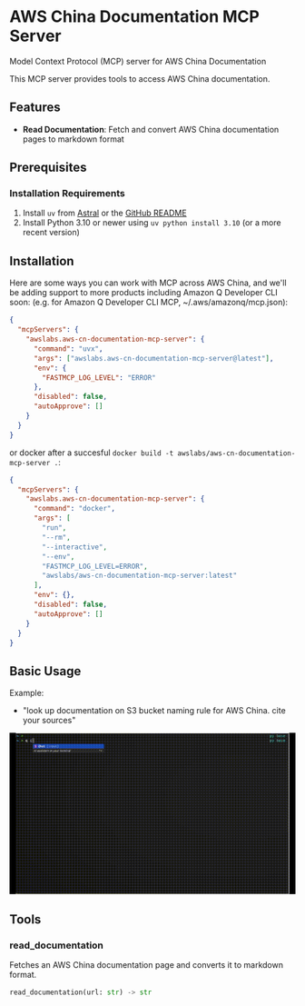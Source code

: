 # AWS China Documentation MCP Server

Model Context Protocol (MCP) server for AWS China Documentation

This MCP server provides tools to access AWS China documentation.

## Features

- **Read Documentation**: Fetch and convert AWS China documentation pages to markdown format

## Prerequisites

### Installation Requirements

1. Install `uv` from [Astral](https://docs.astral.sh/uv/getting-started/installation/) or the [GitHub README](https://github.com/astral-sh/uv#installation)
2. Install Python 3.10 or newer using `uv python install 3.10` (or a more recent version)

## Installation

Here are some ways you can work with MCP across AWS China, and we'll be adding support to more products including Amazon Q Developer CLI soon: (e.g. for Amazon Q Developer CLI MCP, ~/.aws/amazonq/mcp.json):

```json
{
  "mcpServers": {
    "awslabs.aws-cn-documentation-mcp-server": {
      "command": "uvx",
      "args": ["awslabs.aws-cn-documentation-mcp-server@latest"],
      "env": {
        "FASTMCP_LOG_LEVEL": "ERROR"
      },
      "disabled": false,
      "autoApprove": []
    }
  }
}
```

or docker after a succesful `docker build -t awslabs/aws-cn-documentation-mcp-server .`:

```json
{
  "mcpServers": {
    "awslabs.aws-cn-documentation-mcp-server": {
      "command": "docker",
      "args": [
        "run",
        "--rm",
        "--interactive",
        "--env",
        "FASTMCP_LOG_LEVEL=ERROR",
        "awslabs/aws-cn-documentation-mcp-server:latest"
      ],
      "env": {},
      "disabled": false,
      "autoApprove": []
    }
  }
}
```

## Basic Usage

Example:

- "look up documentation on S3 bucket naming rule for AWS China. cite your sources"

![AWS China Documentation MCP Demo](https://github.com/awslabs/mcp/blob/main/src/aws-cn-documentation-mcp-server/basic-usage.gif?raw=true)

## Tools

### read_documentation

Fetches an AWS China documentation page and converts it to markdown format.

```python
read_documentation(url: str) -> str
```
